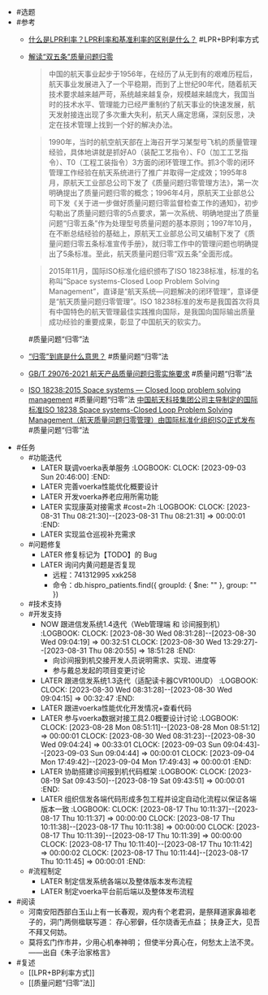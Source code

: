 - #选题
- #参考
	- [什么是LPR利率？LPR利率和基准利率的区别是什么？](https://zhuanlan.zhihu.com/p/256202004)
	  #LPR+BP利率方式
	- [解读“双五条”质量问题归零](https://zhuanlan.zhihu.com/p/271123178)
	  >中国的航天事业起步于1956年，在经历了从无到有的艰难历程后，航天事业发展进入了一个平稳期，而到了上世纪90年代，随着航天技术要求越来越严苛，系统越来越复杂，规模越来越庞大，我国当时的技术水平、管理能力已经严重制约了航天事业的快速发展，航天发射接连出现了多次重大失利，航天人痛定思痛，深刻反思，决定在技术管理上找到一个好的解决办法。
	  
	  >1990年，当时的航空航天部在上海召开学习某型号飞机的质量管理经验，具体地讲就是抓好A0（装配工艺指令）、F0（加工工艺指令）、T0（工程工装指令）3方面的闭环管理工作。抓3个零的闭环管理工作经验在航天系统进行了推广并取得一定成效；1995年8月，原航天工业部总公司下发了《质量问题归零管理方法》，第一次明确提出了质量问题归零的概念；1996年4月，原航天工业部总公司下发《关于进一步做好质量问题归零监督检查工作的通知》，初步勾勒出了质量问题归零的5点要求，第一次系统、明确地提出了质量问题“归零五条”作为处理型号质量问题的基本原则；1997年10月，在不断总结经验的基础上，原航天工业部总公司又编制下发了《质量问题归零五条标准宣传手册》，就归零工作中的管理问题也明确提出了5条标准。至此，航天质量问题归零“双五条”全面形成。
	  
	  >2015年11月，国际ISO标准化组织颁布了ISO 18238标准，标准的名称叫“Space systems-Closed Loop Problem Solving Management”，直译是“航天系统—问题解决的闭环管理”，意译便是“航天质量问题归零管理”。ISO 18238标准的发布是我国首次将具有中国特色的航天管理最佳实践推向国际，是我国向国际输出质量成功经验的重要成果，彰显了中国航天的软实力。
	  
	  #质量问题“归零”法
	- [“归零”到底是什么意思？](https://www.zhihu.com/question/511951496/answer/2313806351)
	  #质量问题“归零”法
	- [GB/T 29076-2021 航天产品质量问题归零实施要求](https://std.samr.gov.cn/gb/search/gbDetailed?id=CA6C0E542CDEC983E05397BE0A0AED11)
	  #质量问题“归零”法
	- [ISO 18238:2015 Space systems — Closed loop problem solving management](https://www.iso.org/standard/61847.html)
	  #质量问题“归零”法
	  [中国航天科技集团公司主导制定的国际标准ISO 18238 Space systems-Closed Loop Problem Solving Management（航天质量问题归零管理）由国际标准化组织ISO正式发布](http://spacechina.com/n25.../n2014789/n2014814/c2344989/content.html)
	  #质量问题“归零”法
- #任务
	- #功能迭代
		- LATER 联调voerka表单服务
		  :LOGBOOK:
		  CLOCK: [2023-09-03 Sun 20:46:00]
		  :END:
		- LATER 完善voerka性能优化概要设计
		- LATER 开发voerka养老应用所需功能
		- LATER 实现康英对接需求 #cost=2h
		  :LOGBOOK:
		  CLOCK: [2023-08-31 Thu 08:21:30]--[2023-08-31 Thu 08:21:31] =>  00:00:01
		  :END:
		- LATER 实现监仓巡视补充需求
	- #问题修复
		- LATER 修复标记为【TODO】的 Bug
		- LATER 询问内黄问题是否复现
			- 远程：741312995 xxk258
			- 命令：db.hispro_patients.find({ groupId: { $ne: "" }, group: "" })
	- #技术支持
	- #开发支持
		- NOW 跟进信发系统1.4迭代（Web管理端 和 诊间报到机）
		  :LOGBOOK:
		  CLOCK: [2023-08-30 Wed 08:31:28]--[2023-08-30 Wed 09:04:19] =>  00:32:51
		  CLOCK: [2023-08-30 Wed 13:29:27]--[2023-08-31 Thu 08:20:55] =>  18:51:28
		  :END:
			- 向诊间报到机交接开发人员说明需求、实现、进度等
			- 参与戴总发起的项目变更讨论
		- LATER 跟进信发系统1.3迭代（适配读卡器CVR100UD）
		  :LOGBOOK:
		  CLOCK: [2023-08-30 Wed 08:31:28]--[2023-08-30 Wed 09:04:15] =>  00:32:47
		  :END:
		- LATER 跟进voerka性能优化开发情况+查看代码
		- LATER 参与voerka数据对接工具2.0概要设计讨论
		  :LOGBOOK:
		  CLOCK: [2023-08-28 Mon 08:51:11]--[2023-08-28 Mon 08:51:12] =>  00:00:01
		  CLOCK: [2023-08-30 Wed 08:31:23]--[2023-08-30 Wed 09:04:24] =>  00:33:01
		  CLOCK: [2023-09-03 Sun 09:04:43]--[2023-09-03 Sun 09:04:44] =>  00:00:01
		  CLOCK: [2023-09-04 Mon 17:49:42]--[2023-09-04 Mon 17:49:43] =>  00:00:01
		  :END:
		- LATER 协助搭建诊间报到机代码框架
		  :LOGBOOK:
		  CLOCK: [2023-08-19 Sat 09:43:50]--[2023-08-19 Sat 09:43:51] =>  00:00:01
		  :END:
		- LATER 组织信发各端代码形成多包工程并设定自动化流程以保证各端版本一致
		  :LOGBOOK:
		  CLOCK: [2023-08-17 Thu 10:11:37]--[2023-08-17 Thu 10:11:37] =>  00:00:00
		  CLOCK: [2023-08-17 Thu 10:11:38]--[2023-08-17 Thu 10:11:38] =>  00:00:00
		  CLOCK: [2023-08-17 Thu 10:11:39]--[2023-08-17 Thu 10:11:39] =>  00:00:00
		  CLOCK: [2023-08-17 Thu 10:11:40]--[2023-08-17 Thu 10:11:42] =>  00:00:02
		  CLOCK: [2023-08-17 Thu 10:11:44]--[2023-08-17 Thu 10:11:45] =>  00:00:01
		  :END:
	- #流程制定
		- LATER 制定信发系统各端以及整体版本发布流程
		- LATER 制定voerka平台前后端以及整体发布流程
- #阅读
	- 河南安阳西部白玉山上有一长春观，观内有个老君洞，是祭拜道家鼻祖老子的，洞门两侧楹联写道：
	  存心邪僻，任尔烧香无点益；
	  扶身正大，见吾不拜又何妨。
	- 莫将玄门作市井，少用心机奉神明；
	  但使半分真心在，何愁太上法不灵。
	  ——出自《朱子治家格言》
- #复述
	- [[LPR+BP利率方式]]
	- [[质量问题“归零”法]]
